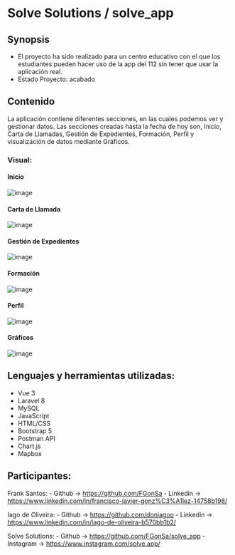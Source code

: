 # Solve Solutions / solve_app

## Synopsis

* El proyecto ha sido realizado para un centro educativo con el que los estudiantes pueden hacer uso de la app del 112 sin tener que usar la aplicación real.
* Estado Proyecto: acabado

## Contenido

La aplicación contiene diferentes secciones, en las cuales podemos ver y gestionar datos.
Las secciones creadas hasta la fecha de hoy son, Inicio, Carta de Llamadas, Gestión de Expedientes, Formación, Perfil y visualización de datos mediante Gráficos.

### Visual:

#### Inicio
![image](https://user-images.githubusercontent.com/91599970/164946370-2303946e-010f-4639-aa54-3f3339ad366c.png)

#### Carta de Llamada
![image](https://user-images.githubusercontent.com/91599970/164946397-70249073-8c7c-41ab-a5fa-ea53c0a7bd24.png)

#### Gestión de Expedientes
![image](https://user-images.githubusercontent.com/91599970/164946547-962eacaa-bfe4-40e2-9742-b4225ba0dff3.png)

#### Formación
![image](https://user-images.githubusercontent.com/91599970/164946560-0304bc54-0d21-403a-a2f6-2ed33258acce.png)

#### Perfil
![image](https://user-images.githubusercontent.com/91599970/164946572-eadfebe1-ffce-46a2-ab88-1fda5d23237a.png)

#### Gráficos
![image](https://user-images.githubusercontent.com/91599970/164946578-aff03277-0444-470c-b346-5b2a16f62e83.png)



## Lenguajes y herramientas utilizadas:

* Vue 3
* Laravel 8
* MySQL
* JavaScript
* HTML/CSS
* Bootstrap 5
* Postman API
* Chart.js
* Mapbox

## Participantes:

Frank Santos: 
    - Github -> https://github.com/FGonSa
    - Linkedin -> https://www.linkedin.com/in/francisco-javier-gonz%C3%A1lez-14758b198/

Iago de Oliveira: 
    - Github -> https://github.com/doniagoo
    - Linkedin -> https://www.linkedin.com/in/iago-de-oliveira-b570bb1b2/

Solve Solutions: 
    - Github -> https://github.com/FGonSa/solve_app
    - Instagram -> https://www.instagram.com/solve.app/
